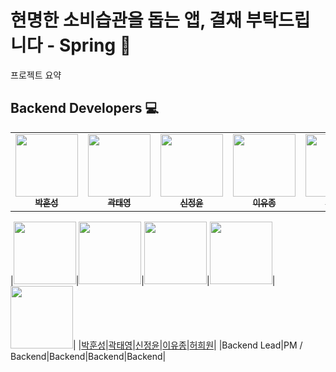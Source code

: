 # 현명한 소비습관을 돕는 앱, 결재 부탁드립니다 - Spring 🌱
프로젝트 요약

## Backend Developers 💻
<table>
  <tbody>
    <tr>
      <td align="center"><a href="https://github.com/HunSeongPark"><img src="https://avatars.githubusercontent.com/u/71416677?v=4" width="100px;" alt=""/><br /><sub><b>박훈성</b></sub></a><br /></td>
      <td align="center"><a href="https://github.com/sharpie1330"><img src="https://avatars.githubusercontent.com/u/71365547?v=4" width="100px;" alt=""/><br /><sub><b>곽태영</b></sub></a><br /></td>
      <td align="center"><a href="https://github.com/JungYoonShin"><img src="https://avatars.githubusercontent.com/u/63058347?v=4" width="100px;" alt=""/><br /><sub><b>신정윤</b></sub></a><br /></td>
      <td align="center"><a href="https://github.com/eujjong18"><img src="https://avatars.githubusercontent.com/u/76527090?v=4" width="100px;" alt=""/><br /><sub><b>이유종</b></sub></a><br /></td>
      <td align="center"><a href="https://github.com/Huh21"><img src="https://avatars.githubusercontent.com/u/71316148?v=4" width="100px;" alt=""/><br /><sub><b>허희원</b></sub></a><br /></td>
    </tr>
  </tbody>
</table>

|<a href="https://github.com/HunSeongPark"><img src="https://avatars.githubusercontent.com/u/71416677?v=4" width="100px;" alt=""/></a>|<a href="https://github.com/sharpie1330"><img src="https://avatars.githubusercontent.com/u/71365547?v=4" width="100px;" alt=""/></a>|<a href="https://github.com/JungYoonShin"><img src="https://avatars.githubusercontent.com/u/63058347?v=4" width="100px;" alt=""/></a>|<a href="https://github.com/eujjong18"><img src="https://avatars.githubusercontent.com/u/76527090?v=4" width="100px;" alt=""/></a>|<a href="https://github.com/Huh21"><img src="https://avatars.githubusercontent.com/u/71316148?v=4" width="100px;" alt=""/></a>|
|[박훈성](https://github.com/HunSeongPark)|[곽태영](https://github.com/sharpie1330)|[신정윤](https://github.com/JungYoonShin)|[이유종](https://github.com/eujjong18)|[허희원](https://github.com/Huh21)|
|Backend Lead|PM / Backend|Backend|Backend|Backend|

## 
